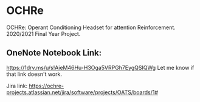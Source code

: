 # OCHRe
OCHRe: Operant Conditioning Headset for attention Reinforcement. 2020/2021 Final Year Project.

## OneNote Notebook Link:
https://1drv.ms/u/s!AieM46Hu-H3Oga5VRPGh7EygQSIQWg
Let me know if that link doesn't work.

Jira link: https://ochre-projects.atlassian.net/jira/software/projects/OATS/boards/1#